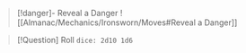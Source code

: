 > [!danger]- Reveal a Danger
> ![[Almanac/Mechanics/Ironsworn/Moves#Reveal a Danger]]

> [!Question] Roll
> `dice: 2d10 1d6`